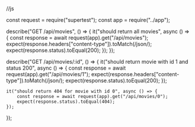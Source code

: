 //js

const request = require("supertest");
const app = require("../app");

describe("GET /api/movies", () => {
    it("should return all movies", async () => {
        const response = await request(app).get("/api/movies");
        expect(response.headers["content-type"]).toMatch(/json/);
        expect(response.status).toEqual(200);
    });
});

describe("GET /api/movies/:id", () => {
    it("should return movie with id 1 and status 200", async () => {
        const response = await request(app).get("/api/movies/1");
        expect(response.headers["content-type"]).toMatch(/json/);
        expect(response.status).toEqual(200);
    });

    it("should return 404 for movie with id 0", async () => {
        const response = await request(app).get("/api/movies/0");
        expect(response.status).toEqual(404);
    });
});
